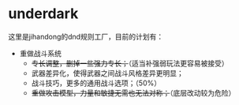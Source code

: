 # underdark
这里是jihandong的dnd规则工厂，目前的计划有：
- 重做战斗系统
  - ~~专长调整，删掉一些强力专长；~~（适当补强弱玩法更容易被接受）
  - 武器差异化，使得武器之间战斗风格差异更明显；
  - 战斗技巧，更多的通用战斗选项；（50%）
  - ~~重做攻击模型，力量和敏捷无需也无法对称；~~（底层改动较为危险）
